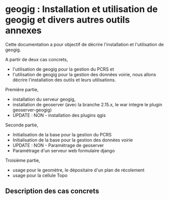 

# geogig : Installation et utilisation de geogig et divers autres outils annexes

Cette documentation a pour objectif de décrire l'installation et l'utilisation
de geogig.

A partir de deux cas concrets,
  - l'utilisation de geogig pour la gestion du PCRS et
  - l'utilisation de geogig pour la gestion des données voirie,
nous allons décrire l'installation des outils et leurs utilisations.

Première partie,
  - installation du serveur geogig,
  - installation de geoserver (avec la branche 2.15.x, le war integre le plugin geoserver-geogig)
  - UPDATE : NON - installation des plugins qgis

Seconde partie,
  - Initialisation de la base pour la gestion du PCRS
  - Initialisation de la base pour la gestion des données voirie
  - UPDATE : NON - Paramétrage de geoserver
  - Paramétrage d'un serveur web formulaire django

Troisième partie,
  - usage pour le geomètre, le dépositaire d'un plan de récolement
  - usage pour la cellule Topo


## Description des cas concrets
